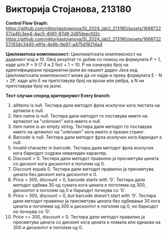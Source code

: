 # **Викторија Стојанова, 213180**

**Control Flow Graph:**
https://github.com/viktorijastojanova/SI_2024_lab2_213180/assets/166872257/a4fc3ee4-4ac5-4061-87d8-2d81deecfd2c
https://github.com/viktorijastojanova/SI_2024_lab2_213180/assets/166872257/93dc3445-e91e-4e9b-9e97-a475d19214a4

**Цикломатска комплексност:**
Цикломатската комплексност на дадениот код е 10. Овој резултат го добив со помош на формулата P + 1, каде што P = 9 (7 if и 2 for) + 1 = 10. P ни означува број на идентифицирани предикатни јазли во нашиот даден Java код. Цикломатската комплексност може да се најде и преку формулата E - N + 2P, каде што Е ни претставува број на врски или ребра, а N ни претставува број на јазли.

**Тест случаи според критериумот Every branch:**
1. allItems is null.
Тестира дали методот фрла исклучок кога листата на артикли е null.
2. Item name is null.
Тестира дали методот го поставува името на артиклот на "unknown" кога името е null.
3. Item name is an empty string.
Тестира дали методот го поставува името на артиклот на "unknown" кога името е празен стринг.
4. Barcode is null.
Тестира дали методот фрла исклучок кога баркодот е null.
5. Invalid character in barcode.
Тестира дали методот фрла исклучок кога баркодот содржи невалиден карактер.
6. Discount > 0.
Тестира дали методот правилно ја пресметува цената со дисконт кога дисконтот е поголем од 0.
7. Discount equals 0.
Тестира дали методот правилно ја пресметува цената без дисконт кога дисконтот е 0.
8. Price > 300, discount > 0, barcode starts with '0'.
Тестира дали методот одбива 30 од сумата кога цената е поголема од 300, дисконтот е поголем од 0 и баркодот почнува со '0'.
9. Price > 300, discount > 0, but barcode doesn't start with '0'.
Тестира дали методот правилно ја пресметува цената без одбивање 30 кога цената е поголема од 300 и дисконтот е поголем од 0, но баркодот не почнува со '0'.
10. Price <= 300, discount > 0.
Тестира дали методот правилно ја пресметува цената со дисконт кога цената е помала или еднаква на 300 и дисконтот е поголем од 0.
